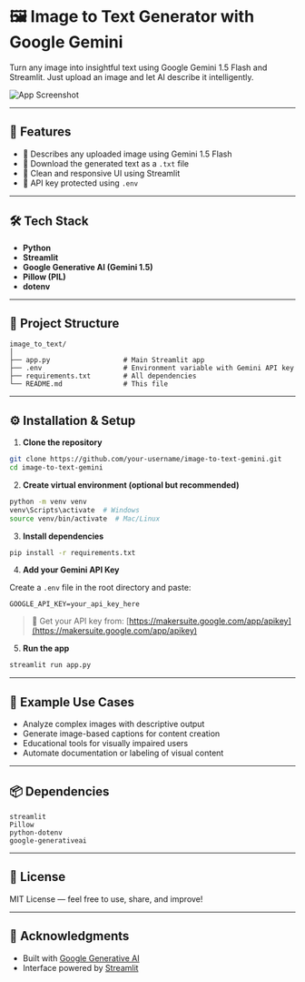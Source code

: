 
# 🖼️ Image to Text Generator with Google Gemini

Turn any image into insightful text using Google Gemini 1.5 Flash and Streamlit. Just upload an image and let AI describe it intelligently.

![App Screenshot](https://via.placeholder.com/800x400.png?text=Image+to+Text+AI+Preview)

---

## 🚀 Features

- 🧠 Describes any uploaded image using Gemini 1.5 Flash
- 📄 Download the generated text as a `.txt` file
- 🎨 Clean and responsive UI using Streamlit
- 🔐 API key protected using `.env`

---

## 🛠️ Tech Stack

- **Python**
- **Streamlit**
- **Google Generative AI (Gemini 1.5)**
- **Pillow (PIL)**
- **dotenv**

---

## 📁 Project Structure

```
image_to_text/
│
├── app.py                  # Main Streamlit app
├── .env                    # Environment variable with Gemini API key
├── requirements.txt        # All dependencies
└── README.md               # This file
```

---

## ⚙️ Installation & Setup

1. **Clone the repository**

```bash
git clone https://github.com/your-username/image-to-text-gemini.git
cd image-to-text-gemini
```

2. **Create virtual environment (optional but recommended)**

```bash
python -m venv venv
venv\Scripts\activate  # Windows
source venv/bin/activate  # Mac/Linux
```

3. **Install dependencies**

```bash
pip install -r requirements.txt
```

4. **Add your Gemini API Key**

Create a `.env` file in the root directory and paste:

```env
GOOGLE_API_KEY=your_api_key_here
```

> 🔑 Get your API key from: [https://makersuite.google.com/app/apikey](https://makersuite.google.com/app/apikey)

5. **Run the app**

```bash
streamlit run app.py
```

---

## 📝 Example Use Cases

- Analyze complex images with descriptive output
- Generate image-based captions for content creation
- Educational tools for visually impaired users
- Automate documentation or labeling of visual content

---

## 📦 Dependencies

```
streamlit
Pillow
python-dotenv
google-generativeai
```

---

## 📜 License

MIT License — feel free to use, share, and improve!

---

## 🙌 Acknowledgments

- Built with [Google Generative AI](https://ai.google.dev/)
- Interface powered by [Streamlit](https://streamlit.io)


